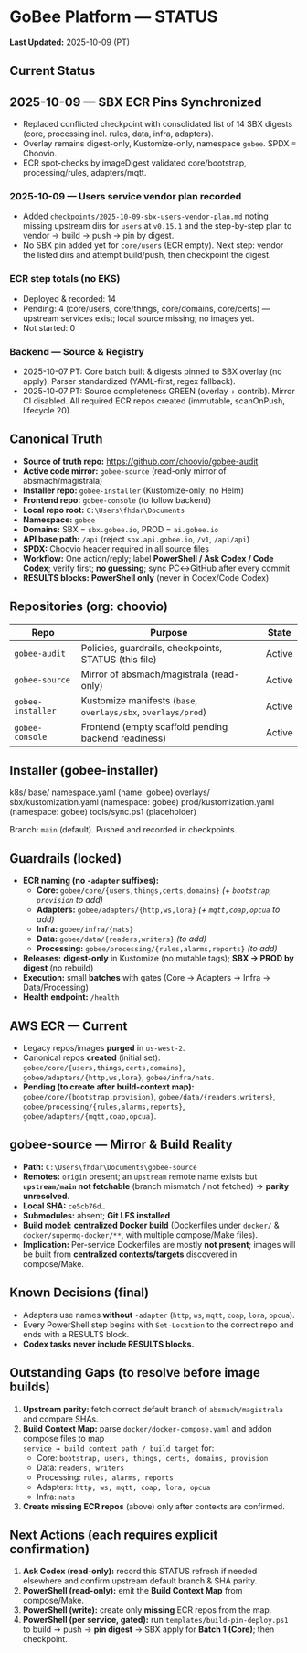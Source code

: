 <!--
Copyright (c) CHOOVIO
SPDX-License-Identifier: Apache-2.0
-->

# GoBee Platform — STATUS

**Last Updated:** 2025-10-09 (PT)

## Current Status

## 2025-10-09 — SBX ECR Pins Synchronized
- Replaced conflicted checkpoint with consolidated list of 14 SBX digests (core, processing incl. rules, data, infra, adapters).
- Overlay remains digest-only, Kustomize-only, namespace `gobee`. SPDX = Choovio.
- ECR spot-checks by imageDigest validated core/bootstrap, processing/rules, adapters/mqtt.

### 2025-10-09 — Users service vendor plan recorded
- Added `checkpoints/2025-10-09-sbx-users-vendor-plan.md` noting missing upstream dirs for `users` at `v0.15.1` and the step-by-step plan to vendor → build → push → pin by digest.
- No SBX pin added yet for `core/users` (ECR empty). Next step: vendor the listed dirs and attempt build/push, then checkpoint the digest.

### ECR step totals (no EKS)
- Deployed & recorded: 14
- Pending: 4 (core/users, core/things, core/domains, core/certs) — upstream services exist; local source missing; no images yet.
- Not started: 0

### Backend — Source & Registry
- 2025-10-07 PT: Core batch built & digests pinned to SBX overlay (no apply). Parser standardized (YAML-first, regex fallback).
- 2025-10-07 PT: Source completeness GREEN (overlay + contrib). Mirror CI disabled. All required ECR repos created (immutable, scanOnPush, lifecycle 20).

## Canonical Truth

- **Source of truth repo:** https://github.com/choovio/gobee-audit  
- **Active code mirror:** `gobee-source` (read-only mirror of absmach/magistrala)  
- **Installer repo:** `gobee-installer` (Kustomize-only; no Helm)  
- **Frontend repo:** `gobee-console` (to follow backend)  
- **Local repo root:** `C:\Users\fhdar\Documents`  
- **Namespace:** `gobee`  
- **Domains:** SBX = `sbx.gobee.io`, PROD = `ai.gobee.io`  
- **API base path:** `/api` (reject `sbx.api.gobee.io`, `/v1`, `/api/api`)  
- **SPDX:** Choovio header required in all source files  
- **Workflow:** One action/reply; label **PowerShell / Ask Codex / Code Codex**; verify first; **no guessing**; sync PC↔GitHub after every commit  
- **RESULTS blocks:** **PowerShell only** (never in Codex/Code Codex)

## Repositories (org: choovio)

| Repo              | Purpose                                                    | State   |
|-------------------|------------------------------------------------------------|---------|
| `gobee-audit`     | Policies, guardrails, checkpoints, STATUS (this file)      | Active  |
| `gobee-source`    | Mirror of absmach/magistrala (read-only)                    | Active  |
| `gobee-installer` | Kustomize manifests (`base`, `overlays/sbx`, `overlays/prod`)| Active  |
| `gobee-console`   | Frontend (empty scaffold pending backend readiness)         | Active  |

## Installer (gobee-installer)



k8s/
base/
namespace.yaml (name: gobee)
overlays/
sbx/kustomization.yaml (namespace: gobee)
prod/kustomization.yaml (namespace: gobee)
tools/sync.ps1 (placeholder)


Branch: `main` (default). Pushed and recorded in checkpoints.

## Guardrails (locked)

- **ECR naming (no `-adapter` suffixes):**
  - **Core:** `gobee/core/{users,things,certs,domains}` *(+ `bootstrap`, `provision` to add)*
  - **Adapters:** `gobee/adapters/{http,ws,lora}` *(+ `mqtt,coap,opcua` to add)*
  - **Infra:** `gobee/infra/{nats}`
  - **Data:** `gobee/data/{readers,writers}` *(to add)*
  - **Processing:** `gobee/processing/{rules,alarms,reports}` *(to add)*
- **Releases:** **digest-only** in Kustomize (no mutable tags); **SBX → PROD by digest** (no rebuild)  
- **Execution:** small **batches** with gates (Core → Adapters → Infra → Data/Processing)  
- **Health endpoint:** `/health`

## AWS ECR — Current

- Legacy repos/images **purged** in `us-west-2`.  
- Canonical repos **created** (initial set):  
  `gobee/core/{users,things,certs,domains}`, `gobee/adapters/{http,ws,lora}`, `gobee/infra/nats`.  
- **Pending (to create after build-context map):**  
  `gobee/core/{bootstrap,provision}`, `gobee/data/{readers,writers}`,  
  `gobee/processing/{rules,alarms,reports}`, `gobee/adapters/{mqtt,coap,opcua}`.

## gobee-source — Mirror & Build Reality

- **Path:** `C:\Users\fhdar\Documents\gobee-source`  
- **Remotes:** `origin` present; an `upstream` remote name exists but **`upstream/main` not fetchable** (branch mismatch / not fetched) → **parity unresolved**.  
- **Local SHA:** `ce5cb76d…`  
- **Submodules:** absent; **Git LFS installed**  
- **Build model:** **centralized Docker build** (Dockerfiles under `docker/` & `docker/supermq-docker/**`, with multiple compose/Make files).  
- **Implication:** Per-service Dockerfiles are mostly **not present**; images will be built from **centralized contexts/targets** discovered in compose/Make.

## Known Decisions (final)

- Adapters use names **without** `-adapter` (`http`, `ws`, `mqtt`, `coap`, `lora`, `opcua`).  
- Every PowerShell step begins with `Set-Location` to the correct repo and ends with a RESULTS block.  
- **Codex tasks never include RESULTS blocks.**

## Outstanding Gaps (to resolve before image builds)

1. **Upstream parity:** fetch correct default branch of `absmach/magistrala` and compare SHAs.  
2. **Build Context Map:** parse `docker/docker-compose.yaml` and addon compose files to map  
   `service → build context path / build target` for:
   - Core: `bootstrap, users, things, certs, domains, provision`
   - Data: `readers, writers`
   - Processing: `rules, alarms, reports`
   - Adapters: `http, ws, mqtt, coap, lora, opcua`
   - Infra: `nats`
3. **Create missing ECR repos** (above) only after contexts are confirmed.

## Next Actions (each requires explicit confirmation)

1. **Ask Codex (read-only):** record this STATUS refresh if needed elsewhere and confirm upstream default branch & SHA parity.  
2. **PowerShell (read-only):** emit the **Build Context Map** from compose/Make.  
3. **PowerShell (write):** create only **missing** ECR repos from the map.  
4. **PowerShell (per service, gated):** run `templates/build-pin-deploy.ps1` to build → push → **pin digest** → SBX apply for **Batch 1 (Core)**; then checkpoint.
